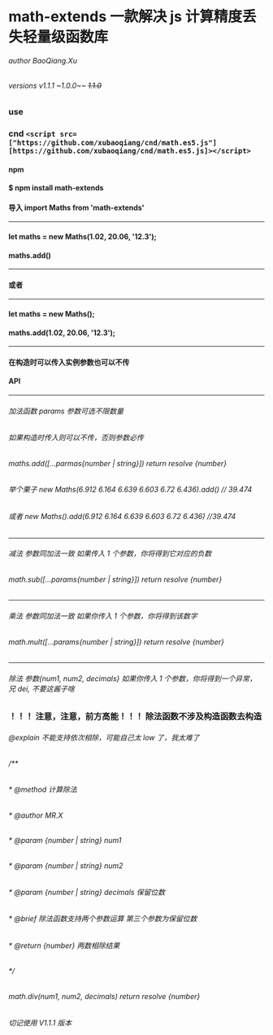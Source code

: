# math-extends 一款解决 js 计算精度丢失轻量级函数库

###### author BaoQiang.Xu

###### versions v1.1.1 ~1.0.0~~ ~~1.1.0~~

### use

### cnd `<script src=["https://github.com/xubaoqiang/cnd/math.es5.js"][https://github.com/xubaoqiang/cnd/math.es5.js]></script>`

#### npm

#### \$ npm install math-extends

#### 导入 **import Maths from 'math-extends'**

---

#### let maths = new Maths(1.02, 20.06, '12.3');

#### maths.add()

---

#### 或者

---

#### let maths = new Maths();

#### maths.add(1.02, 20.06, '12.3');

---

#### **在构造时可以传入实例参数也可以不传**

#### API

---

###### 加法函数 params 参数可选不限数量

###### 如果构造时传入则可以不传，否则参数必传

###### maths.add([...parmas{number | string}]) return resolve {number}

###### 举个栗子 new Maths(6.912 6.164 6.639 6.603 6.72 6.436).add() // 39.474

###### 或者 new Maths().add(6.912 6.164 6.639 6.603 6.72 6.436) //39.474

---

###### 减法 参数同加法一致 如果传入 1 个参数，你将得到它对应的负数

###### math.sub([...params{number | string}]) return resolve {number}

---

###### 乘法 参数同加法一致 如果你传入 1 个参数，你将得到该数字

###### math.mult([...params{number | string}]) return resolve {number}

---

###### 除法 参数{num1, num2, decimals} 如果你传入 1 个参数，你将得到一个异常， 兄 dei, 不要这酱子啥

### ！！！ 注意，注意，前方高能！！！ 除法函数不涉及构造函数去构造

###### @explain 不能支持依次相除，可能自己太 low 了，我太难了

###### /\*\*

###### \* @method 计算除法

###### \* @author MR.X

###### \* @param {number | string} num1

###### \* @param {number | string} num2

###### \* @param {number | string} decimals 保留位数

###### \* @brief 除法函数支持两个参数运算 第三个参数为保留位数

###### \* @return {number} 两数相除结果

###### \*/

###### math.div(num1, num2, decimals) return resolve {number}

###### 切记使用 V1.1.1 版本

